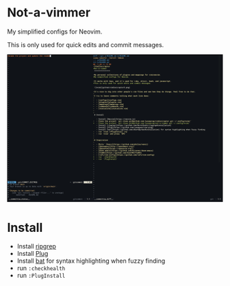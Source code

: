 Not-a-vimmer
===============

My simplified configs for Neovim.

This is only used for quick edits and commit messages.

![not-a-vimmer](../.github/not-a-vimmer.png)

# Install

- Install [ripgrep](https://github.com/BurntSushi/ripgrep#installation)
- Install [Plug](https://github.com/junegunn/vim-plug)
- Install [bat](https://github.com/sharkdp/bat#installation) for syntax highlighting when fuzzy finding
- run `:checkhealth`
- run `:PlugInstall`
